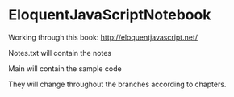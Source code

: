 # EloquentJavaScriptNotebook
Working through this book: http://eloquentjavascript.net/

Notes.txt will contain the notes

Main will contain the sample code

They will change throughout the branches according to chapters.
